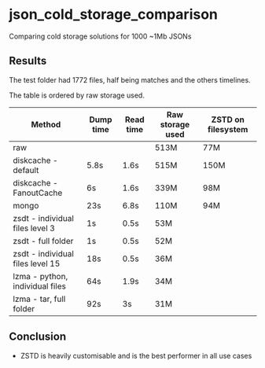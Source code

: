 # json_cold_storage_comparison

Comparing cold storage solutions for 1000 ~1Mb JSONs

## Results

The test folder had 1772 files, half being matches and the others timelines.

The table is ordered by raw storage used.

| Method | Dump time | Read time | Raw storage used | ZSTD on filesystem |
|---|---|---|---|---|
| raw | | | 513M | 77M |
| diskcache - default | 5.8s | 1.6s | 515M | 150M |
| diskcache - FanoutCache | 6s | 1.6s | 339M | 98M |
| mongo | 23s | 6.8s | 110M | 94M |
| zsdt - individual files level 3 | 1s | 0.5s | 53M |  |
| zsdt - full folder  | 1s | 0.5s | 52M |  |
| zsdt - individual files level 15 | 18s | 0.5s | 36M |  |
| lzma - python, individual files  | 64s | 1.9s | 34M |  |
| lzma - tar, full folder  | 92s | 3s | 31M | |

## Conclusion

- ZSTD is heavily customisable and is the best performer in all use cases